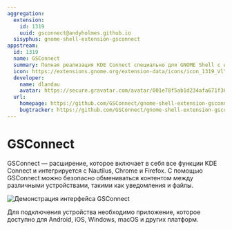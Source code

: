 ```yaml
---
aggregation:
  extension:
    id: 1319
    uuid: gsconnect@andyholmes.github.io
  sisyphus: gnome-shell-extension-gsconnect
appstream:
  id: 1319
  name: GSConnect
  summary: Полная реализация KDE Connect специально для GNOME Shell с интеграцией Nautilus, Chrome и Firefox
  icon: https://extensions.gnome.org/extension-data/icons/icon_1319_VlYFTP0.png
  developer:
    name: dlandau
    avatar: https://secure.gravatar.com/avatar/001e78f5ab1d234afa671f36475fcef3?d=mm&s=128
  url:
    homepage: https://github.com/GSConnect/gnome-shell-extension-gsconnect/wiki
    bugtracker: https://github.com/GSConnect/gnome-shell-extension-gsconnect/issues
---
```


# GSConnect

GSConnect — расширение, которое включает в себя все функции KDE Connect и интегрируется с Nautilus, Chrome и Firefox. С помощью GSConnect можно безопасно обмениваться контентом между различными устройствами, такими как уведомления и файлы.

![Демонстрация интерфейса GSConnect](/gsconnect/menu.png)

Для подключения устройства необходимо приложение, которое доступно для Android, iOS, Windows, macOS и других платформ.

<!--@include: ./parts/show-install-steps.md-->
<!--@include: ./parts/install-from-repository.md-->

